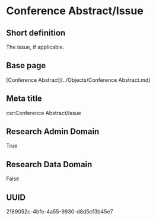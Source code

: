 # Conference Abstract/Issue
## Short definition
The issue, if applicable.
## Base page
[Conference Abstract](../Objects/Conference Abstract.md)
## Meta title
csr:Conference Abstract/Issue
## Research Admin Domain
True
## Research Data Domain
False
## UUID
2189052c-4bfe-4a55-9930-d8d5cf3b45e7
